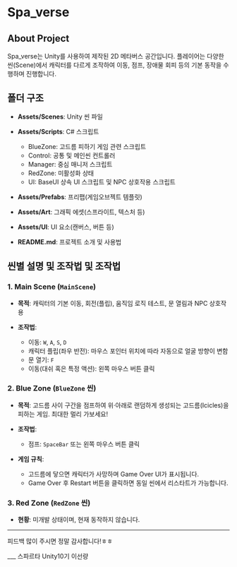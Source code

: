 # Spa\_verse

## About Project

Spa\_verse는 Unity를 사용하여 제작된 2D 메타버스 공간입니다. 플레이어는 다양한 씬(Scene)에서 캐릭터를 다르게 조작하여 이동, 점프, 장애물 회피 등의 기본 동작을 수행하며 진행합니다.

## 폴더 구조

* **Assets/Scenes**: Unity 씬 파일
* **Assets/Scripts**: C# 스크립트

  * BlueZone: 고드름 피하기 게임 관련 스크립트
  * Control: 공통 및 메인씬 컨트롤러
  * Manager: 중심 매니저 스크립트
  * RedZone: 미활성화 상태
  * UI: BaseUI 상속 UI 스크립트 및 NPC 상호작용 스크립트
* **Assets/Prefabs**: 프리팹(게임오브젝트 템플릿)
* **Assets/Art**: 그래픽 에셋(스프라이트, 텍스처 등)
* **Assets/UI**: UI 요소(캔버스, 버튼 등)
* **README.md**: 프로젝트 소개 및 사용법

## 씬별 설명 및 조작법 및 조작법

### 1. Main Scene (`MainScene`)

* **목적**: 캐릭터의 기본 이동, 회전(플립), 움직임 로직 테스트, 문 열림과 NPC 상호작용
* **조작법**:

  * 이동: `W`, `A`, `S`, `D`
  * 캐릭터 플립(좌우 반전): 마우스 포인터 위치에 따라 자동으로 얼굴 방향이 변함
  * 문 열기: `F`
  * 이동(대쉬 혹은 특정 액션): 왼쪽 마우스 버튼 클릭

### 2. Blue Zone (`BlueZone` 씬)

* **목적**: 고드름 사이 구간을 점프하여 위·아래로 랜덤하게 생성되는 고드름(Icicles)을 피하는 게임. 최대한 멀리 가보세요!
* **조작법**:

  * 점프: `SpaceBar` 또는 왼쪽 마우스 버튼 클릭
* **게임 규칙**:

  * 고드름에 닿으면 캐릭터가 사망하며 Game Over UI가 표시됩니다.
  * Game Over 후 Restart 버튼을 클릭하면 동일 씬에서 리스타트가 가능합니다.

### 3. Red Zone (`RedZone` 씬)

* **현황**: 미개발 상태이며, 현재 동작하지 않습니다.

---

피드백 많이 주시면 정말 감사합니다!ㅎㅎ


___ 스파르타 Unity10기 이선량
